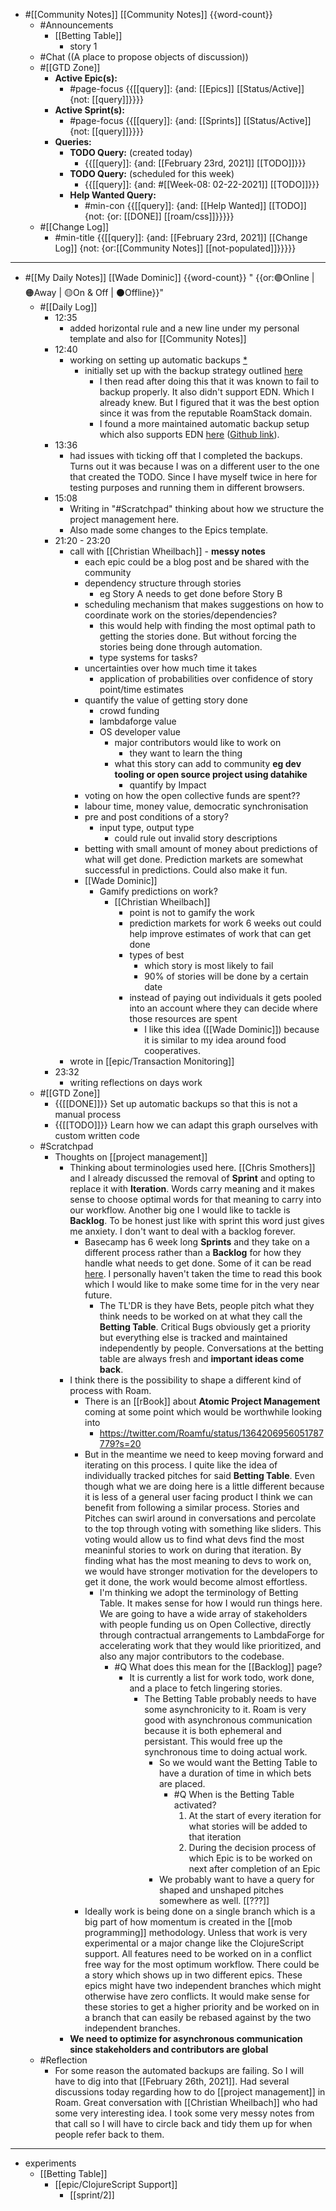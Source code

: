 - #[[Community Notes]] [[Community Notes]] {{word-count}}
    - #Announcements
        - [[Betting Table]]
            - story 1
    - #Chat ((A place to propose objects of discussion))
    - #[[GTD Zone]]
        - **Active Epic(s):**
            - #page-focus {{[[query]]: {and: [[Epics]] [[Status/Active]] {not: [[query]]}}}}
        - **Active Sprint(s):**
            - #page-focus {{[[query]]: {and: [[Sprints]] [[Status/Active]] {not: [[query]]}}}}
        - **Queries:**
            - **TODO Query:** (created today)
                - {{[[query]]: {and: [[February 23rd, 2021]] [[TODO]]}}}
            - **TODO Query:** (scheduled for this week)
                - {{[[query]]: {and: #[[Week-08: 02-22-2021]] [[TODO]]}}}
            - **Help Wanted Query:**
                - #min-con {{[[query]]: {and: [[Help Wanted]] [[TODO]] {not: {or: [[DONE]] [[roam/css]]}}}}}
    - #[[Change Log]]
        - #min-title {{[[query]]: {and: [[February 23rd, 2021]] [[Change Log]] {not: {or:[[Community Notes]] [[not-populated]]}}}}}
- ---
- #[[My Daily Notes]] [[Wade Dominic]] {{word-count}}  " {{or:🟢Online | 🟠Away | 🟡On & Off | ⚫️Offline}}"
    - #[[Daily Log]]
        - 12:35
            - added horizontal rule and a new line under my personal template and also for [[Community Notes]]
        - 12:40
            - working on setting up automatic backups [*](((HEmkhQAPQ)))
                - initially set up with the backup strategy outlined [here](https://www.roamstack.com/automatic-backups/)
                    - I then read after doing this that it was known to fail to backup properly. It also didn't support EDN. Which I already knew. But I figured that it was the best option since it was from the reputable RoamStack domain.
                    - I found a more maintained automatic backup setup which also supports EDN [here](https://eriknewhard.com/blog/backup-roam-in-github) ([Github link](https://github.com/everruler12/roam2github)).
        - 13:36
            - had issues with ticking off that I completed the backups. Turns out it was because I was on a different user to the one that created the TODO. Since I have myself twice in here for testing purposes and running them in different browsers.
        - 15:08
            - Writing in "#Scratchpad" thinking about how we structure the project management here.
            - Also made some changes to the Epics template.  
        - 21:20 - 23:20
            - call with [[Christian Wheilbach]] - **messy notes**
                - each epic could be a blog post and be shared with the community
                - dependency structure through stories
                    - eg Story A needs to get done before Story B
                - scheduling mechanism that makes suggestions on how to coordinate work on the stories/dependencies?
                    - this would help with finding the most optimal path to getting the stories done. But without forcing the stories being done through automation.
                    - type systems for tasks?
                - uncertainties over how much time it takes
                    - application of probabilities over confidence of story point/time estimates
                - quantify the value of getting story done
                    - crowd funding
                    - lambdaforge value
                    - OS developer value
                        - major contributors would like to work on
                            - they want to learn the thing
                        - what this story can add to community __eg dev tooling or open source project using datahike__
                            - quantify by Impact
                - voting on how the open collective funds are spent??
                - labour time, money value, democratic synchronisation
                - pre and post conditions of a story?
                    - input type, output type
                        - could rule out invalid story descriptions
                - betting with small amount of money about predictions of what will get done. Prediction markets are somewhat successful in predictions. Could also make it fun. 
                - [[Wade Dominic]] 
                    - Gamify predictions on work? 
                        - [[Christian Wheilbach]] 
                            - point is not to gamify the work
                            - prediction markets for work 6 weeks out could help improve estimates of work that can get done
                            - types of best
                                - which story is most likely to fail
                                - 90% of stories will be done by a certain date
                            - instead of paying out individuals it gets pooled into an account where they can decide where those resources are spent
                                - I like this idea ([[Wade Dominic]]) because it is similar to my idea around food cooperatives.
            - wrote in [[epic/Transaction Monitoring]]
        - 23:32
            - writing reflections on days work
    - #[[GTD Zone]]
        - {{[[DONE]]}} Set up automatic backups so that this is not a manual process
        - {{[[TODO]]}} Learn how we can adapt this graph ourselves with custom written code
    - #Scratchpad
        - Thoughts on [[project management]]
            - Thinking about terminologies used here. [[Chris Smothers]] and I already discussed the removal of __Sprint__ and opting to replace it with __Iteration__. Words carry meaning and it makes sense to choose optimal words for that meaning to carry into our workflow. Another big one I would like to tackle is __Backlog__. To be honest just like with sprint this word just gives me anxiety. I don't want to deal with a backlog forever. 
                - Basecamp has 6 week long __Sprints__ and they take on a different process rather than a __Backlog__ for how they handle what needs to get done. Some of it can be read [here](https://basecamp.com/shapeup/2.1-chapter-07). I personally haven't taken the time to read this book which I would like to make some time for in the very near future. 
                    - The TL'DR is they have Bets, people pitch what they think needs to be worked on at what they call the __Betting Table__. Critical Bugs obviously get a priority but everything else is tracked and maintained independently by people. Conversations at the betting table are always fresh and **important ideas come back**.
            - I think there is the possibility to shape a different kind of process with Roam. 
                - There is an [[rBook]] about **Atomic Project Management** coming at some point which would be worthwhile looking into
                    - https://twitter.com/Roamfu/status/1364206956051787779?s=20
                - But in the meantime we need to keep moving forward and iterating on this process. I quite like the idea of individually tracked pitches for said __Betting Table__. Even though what we are doing here is a little different because it is less of a general user facing product I think we can benefit from following a similar process. Stories and Pitches can swirl around in conversations and percolate to the top through voting with something like sliders. This voting would allow us to find what devs find the most meaninful stories to work on during that iteration. By finding what has the most meaning to devs to work on, we would have stronger motivation for the developers to get it done, the work would become almost effortless. 
                    - I'm thinking we adopt the terminology of Betting Table. It makes sense for how I would run things here. We are going to have a wide array of stakeholders with people funding us on Open Collective, directly through contractual arrangements to LambdaForge for accelerating work that they would like prioritized, and also any major contributors to the codebase.
                        - #Q What does this mean for the [[Backlog]] page?
                            - It is currently a list for work todo, work done, and a place to fetch lingering stories. 
                                - The Betting Table probably needs to have some asynchronicity to it. Roam is very good with asynchronous communication because it is both ephemeral and persistant. This would free up the synchronous time to doing actual work. 
                                    - So we would want the Betting Table to have a duration of time in which bets are placed.
                                        - #Q When is the Betting Table activated?
                                            1. At the start of every iteration for what stories will be added to that iteration
                                            2. During the decision process of which Epic is to be worked on next after completion of an Epic 
                                    - We probably want to have a query for shaped and unshaped pitches somewhere as well.  [[???]]
                - Ideally work is being done on a single branch which is a big part of how momentum is created in the [[mob programming]] methodology. Unless that work is very experimental or a major change like the ClojureScript support. All features need to be worked on in a conflict free way for the most optimum workflow. There could be a story which shows up in two different epics. These epics might have two independent branches which might otherwise have zero conflicts. It would make sense for these stories to get a higher priority and be worked on in a branch that can easily be rebased against by the two independent branches.
            - **We need to optimize for asynchronous communication since stakeholders and contributors are global**
    - #Reflection
        - For some reason the automated backups are failing. So I will have to dig into that [[February 26th, 2021]]. Had several discussions today regarding how to do [[project management]] in Roam. Great conversation with [[Christian Wheilbach]] who had some very interesting idea. I took some very messy notes from that call so I will have to circle back and tidy them up for when people refer back to them.
- ---
- experiments
    - [[Betting Table]]
        - [[epic/ClojureScript Support]]
            - [[sprint/2]]
